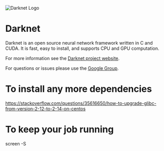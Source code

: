 ![Darknet Logo](http://pjreddie.com/media/files/darknet-black-small.png)

# Darknet #
Darknet is an open source neural network framework written in C and CUDA. It is fast, easy to install, and supports CPU and GPU computation.

For more information see the [Darknet project website](http://pjreddie.com/darknet).

For questions or issues please use the [Google Group](https://groups.google.com/forum/#!forum/darknet).

# To install any more dependencies
https://stackoverflow.com/questions/35616650/how-to-upgrade-glibc-from-version-2-12-to-2-14-on-centos

# To keep your job running 
screen -S <taskname>
